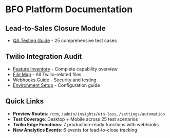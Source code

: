 # BFO Platform Documentation

## Lead-to-Sales Closure Module
- [QA Testing Guide](qa/tests/lead-to-close-ux.md) - 25 comprehensive test cases

## Twilio Integration Audit
- [Feature Inventory](twilio/FEATURE_INVENTORY.md) - Complete capability overview
- [File Map](twilio/FILE_MAP.json) - All Twilio-related files
- [Webhooks Guide](twilio/WEBHOOKS.md) - Security and testing
- [Environment Setup](twilio/ENV_SAMPLE.md) - Configuration guide

## Quick Links
- **Preview Routes**: `/crm`, `/admin/insights/win-loss`, `/settings/automation`
- **Test Coverage**: Desktop + Mobile across 25 test scenarios
- **Twilio Edge Functions**: 7 production-ready functions with webhooks
- **New Analytics Events**: 6 events for lead-to-close tracking